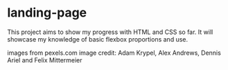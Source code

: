 # landing-page

This project aims to show my progress with HTML and CSS so far. It will showcase my knowledge of basic flexbox proportions  and use. 

images from pexels.com 
image credit: Adam Krypel, Alex Andrews, Dennis Ariel and Felix Mittermeier